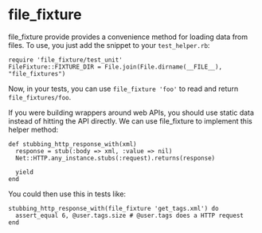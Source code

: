 # file\_fixture

file\_fixture provide provides a convenience method for loading data from files. To use, you just add the snippet to your `test_helper.rb`:

    require 'file_fixture/test_unit'
    FileFixture::FIXTURE_DIR = File.join(File.dirname(__FILE__), "file_fixtures")

Now, in your tests, you can use `file_fixture 'foo'` to read and return `file_fixtures/foo`.

If you were building wrappers around web APIs, you should use static data instead of hitting the API directly. We can use file_fixture to implement this helper method:

    def stubbing_http_response_with(xml)
      response = stub(:body => xml, :value => nil)
      Net::HTTP.any_instance.stubs(:request).returns(response)

      yield
    end

You could then use this in tests like:

    stubbing_http_response_with(file_fixture 'get_tags.xml') do
      assert_equal 6, @user.tags.size # @user.tags does a HTTP request
    end